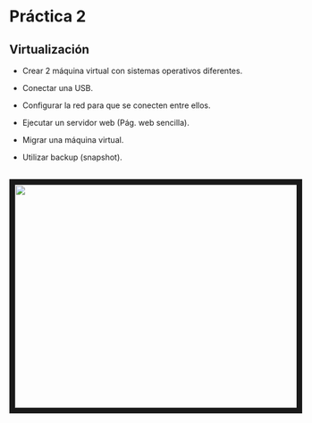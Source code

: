 # Práctica 2

## Virtualización
- Crear 2 máquina virtual con sistemas operativos diferentes.

- Conectar una USB.

- Configurar la red para que se conecten entre ellos.

- Ejecutar un servidor web (Pág. web sencilla).

- Migrar una máquina virtual.

- Utilizar backup (snapshot).

</br>

 <img src="https://www.3digits.es/wp-content/uploads/2021/05/Virtual-Machine-Microsoft-System-Center.png" width="900" height="400" border="10" />


